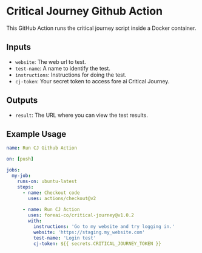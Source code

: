 # Critical Journey Github Action

This GitHub Action runs the critical journey script inside a Docker container.

## Inputs

- `website`: The web url to test.
- `test-name`: A name to identify the test.
- `instructions`: Instructions for doing the test.
- `cj-token`: Your secret token to access fore ai Critical Journey.

## Outputs

- `result`: The URL where you can view the test results.

## Example Usage

```yaml
name: Run CJ Github Action

on: [push]

jobs:
  my-job:
    runs-on: ubuntu-latest
    steps:
      - name: Checkout code
        uses: actions/checkout@v2
      
      - name: Run CJ Action
        uses: foreai-co/critical-journey@v1.0.2
        with:
          instructions: 'Go to my website and try logging in.'
          website: 'https://staging.my_website.com'
          test-name: 'Login test'
          cj-token: ${{ secrets.CRITICAL_JOURNEY_TOKEN }}
